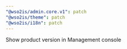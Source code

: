```yaml
---
"@wso2is/admin.core.v1": patch
"@wso2is/theme": patch
"@wso2is/i18n": patch
---
```


Show product version in Management console

